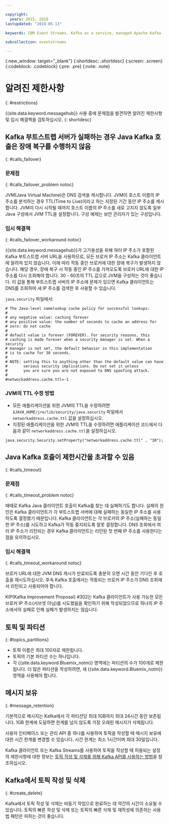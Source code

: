 ```yaml
---

copyright:
  years: 2015, 2019
lastupdated: "2019-05-13"

keywords: IBM Event Streams, Kafka as a service, managed Apache Kafka

subcollection: eventstreams

---
```


{:new_window: target="_blank"}
{:shortdesc: .shortdesc}
{:screen: .screen}
{:codeblock: .codeblock}
{:pre: .pre}
{:note: .note}


# 알려진 제한사항
{: #restrictions}

{{site.data.keyword.messagehub}} 사용 중에 문제점을 발견하면 알려진 제한사항 및 임시 해결책을 검토하십시오. 
{: shortdesc}

## Kafka 부트스트랩 서버가 실패하는 경우 Java Kafka 호출은 장애 복구를 수행하지 않음
{: #calls_failover}

### 문제점
{: #calls_failover_problem notoc}

JVM(Java Virtual Machine)은 DNS 검색을 캐시합니다. JVM이 호스트 이름의 IP 주소를 분석하는 경우 TTL(Time to Live)이라고 하는 지정된 기간 동안 IP 주소를 캐시합니다. JVM이 다시 시작될 때까지 호스트 이름의 IP 주소를 새로 고치지 않도록 일부 Java 구성에서 JVM TTL을 설정합니다. 구성 예제는 보안 관리자가 있는 구성입니다.

### 임시 해결책
{: #calls_failover_workaround notoc}

{{site.data.keyword.messagehub}}가 고가용성을 위해 여러 IP 주소가 포함된 Kafka 부트스트랩 서버 URL을 사용하므로, 모든 브로커 IP 주소는 Kafka 클라이언트에 알려져 있지 않습니다. 이에 따라 작동 중인 브로커에 대한 장애 복구가 발생하지 않습니다. 해당 경우, 장애 복구 시 작동 중인 IP 주소를 가져오도록 브로커 URL에 대한 IP 주소를 다시 조회해야 합니다. 30 - 60초의 TTL 값으로 JVM을 구성하는 것이 좋습니다. 이 값을 통해 부트스트랩 서버의 IP 주소에 문제가 있으면 Kafka 클라이언트는 DNS를 조회하여 새 IP 주소를 검색한 후 사용할 수 있습니다.

<code>java.security</code> 파일에서: 

```
# The Java-level namelookup cache policy for successful lookups:
#
# any negative value: caching forever
# any positive value: the number of seconds to cache an address for
# zero: do not cache
#
# default value is forever (FOREVER). For security reasons, this
# caching is made forever when a security manager is set. When a security
# manager is not set, the default behavior in this implementation
# is to cache for 30 seconds.
#
# NOTE: setting this to anything other than the default value can have
#       serious security implications. Do not set it unless
#       you are sure you are not exposed to DNS spoofing attack.
#
#networkaddress.cache.ttl=-1
```

### JVM의 TTL 수정 방법
* 모든 애플리케이션을 위한 JVM의 TTL을 수정하려면 <code><var class="keyword varname">$JAVA_HOME</var>/jre/lib/security/java.security</code> 파일에서 <code>networkaddress.cache.ttl</code> 값을 설정하십시오.
* 지정된 애플리케이션을 위한 JVM의 TTL을 수정하려면 애플리케이션 코드에서 다음과 같이 <code>networkaddress.cache.ttl</code>을 설정하십시오.
```
java.security.Security.setProperty("networkaddress.cache.ttl" , "30");
```

## Java Kafka 호출이 제한시간을 초과할 수 있음
{: #calls_timeout}

### 문제점
{: #calls_timeout_problem notoc}

때때로 Kafka Java 클라이언트 호출이 Kafka를 찾는 데 실패하기도 합니다. 실패의 원인은 Kafka 클라이언트가 각 부트스트랩 서버에 대해 실패하는 동일한 IP 주소를 사용하도록 결정했기 때문입니다. Kafka 클라이언트는 각 브로커의 IP 주소(실패하는 동일한 IP 주소)를 시도하고 Kafka가 작동 중지되도록 잘못 결정합니다. DNS 조회에서 여러 IP 주소가 리턴되는 경우 Kafka 클라이언트는 리턴된 첫 번째 IP 주소를 사용한다는 점을 유의하십시오.

### 임시 해결책
{: #calls_timeout_workaround notoc}

브로커 URL에 대한 JVM DNS 캐시가 만료되도록 충분히 오랜 시간 동안 기다린 후 호출을 재시도하십시오. 후속 Kafka 호출에서는 작동되는 브로커 IP 주소가 DNS 조회에서 리턴되고 사용되어야 합니다. 

KIP(Kafka Improvement Proposal) #302는 Kafka 클라이언트가 사용 가능한 모든 브로커 IP 주소(서브셋 아님)를 시도했음을 확인하기 위해 작성되었으므로
하나의 IP 주소에서의 실패로 인해 실패가 발생하지는 않습니다.


## 토픽 및 파티션
{: #topics_partitions}

*  토픽 이름은 최대 100자로 제한됩니다.
*  토픽의 기본 파티션 수는 하나입니다.
*  각 {{site.data.keyword.Bluemix_notm}} 영역에는 파티션의 수가 100개로 제한됩니다. 더 많은 파티션을 작성하려면,
새 {{site.data.keyword.Bluemix_notm}} 영역을 사용해야 합니다.

<!--following message retention info duplicted in FAQs eventstreams108-->

## 메시지 보유
{: #message_retention}

기본적으로 메시지는 Kafka에서 각 파티션당 최대 1GB까지 최대 24시간 동안 보존됩니다. 1GB 한계에 도달하면 한계를 넘지 않도록 가장 오래된 메시지가 삭제됩니다.

사용자 인터페이스 또는 관리 API 중 하나를 사용하여 토픽을 작성할 때 메시지 보유에 대한 시간 한계를
변경할 수 있습니다. 시간 한계는 최소 1시간이며 최대 30일입니다.

Kafka 클라이언트 또는 Kafka Streams를 사용하여 토픽을 작성할 때 허용되는 설정의 제한사항에 대한 정보는 [토픽 작성 및 삭제를 위해 Kafka API를 사용하는 방법](/docs/services/EventStreams?topic=eventstreams-faqs#topic_admin)을 참조하십시오.

## Kafka에서 토픽 작성 및 삭제
{: #create_delete}

Kafka에서 토픽 작성 및 삭제는 비동기 작업으로 완료하는 데 약간의 시간이 소요될 수
있습니다. 토픽의 빠른 작성 및 삭제 또는 토픽의 빠른 삭제 및 재작성에 의존하는
사용법 패턴은 피하는 것이 좋습니다.

<!--
## Kafka REST API
{: #trouble_rest}

<br/>
**Is this specific to old Standard only? If so I'll move to specific Standard topic.**
{: note}

*  Only the binary-embedded format is supported for requests and
   responses. The Avro and JSON embedded formats are not supported.
*  Concurrent requests are not supported for a consumer instance.
   Read, commit, or delete requests corresponding to a consumer
   instance should be sent only after a response is received for
   any outstanding requests of that instance.

-->
<!--
<br/>
**Is this specific to old Standard only? If so I'll move to specific Standard topic.**
{: note}

## Kafka REST API rate limitation
{: #kafka_rate}

Applications using the Kafka REST API can be subject to rate
limiting for each ApiKey. When this limiting occurs, the API
responds with the following HTTP error:

<code>429 Too Many Requests</code>
{:screen}

If you see this error, wait and submit the request again.

<br/>
**Is this specific to old Standard only? If so I'll move to specific Standard topic.**
{: note}
-->
<!--12/04/18 - Karen: same info duplicated at messagehub108 -->
<!--
## Kafka REST API daily restart
{: #rest_restart}

The Kafka REST API restarts once a day for a short period of
time. During this period, the Kafka REST API might become
unavailable. If this happens, you are recommended to retry your
request. After the REST API has restarted, you will have to
create your Kafka consumer instances again. If this is the case, the
REST API returns the following JSON:

```'{"error_code":40403,"message":"Consumer instance not found."}'
```
{:screen}
-->
<!--
## Kafka high-level consumer API
{: #kafka_consumer}

You cannot use the Apache Kafka 0.8.2 simple or high-level
consumer API with {{site.data.keyword.messagehub}}. Instead, you can use the earliest supported Kafka consumer API, which is 0.10.
-->
